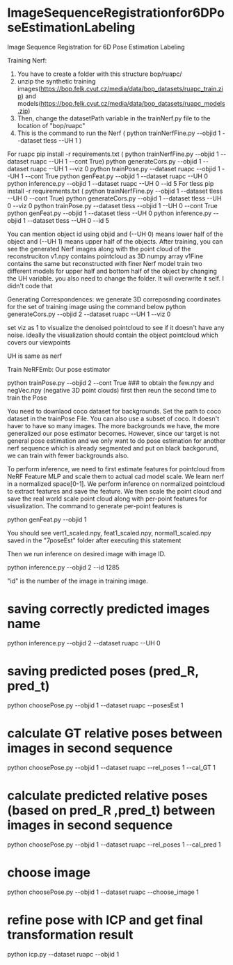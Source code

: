 # ImageSequenceRegistrationfor6DPoseEstimationLabeling
Image Sequence Registration for 6D Pose Estimation Labeling

Training Nerf:
1. You have to create a folder with this structure bop/ruapc/
2. unzip the synthetic training images(https://bop.felk.cvut.cz/media/data/bop_datasets/ruapc_train.zip) and models(https://bop.felk.cvut.cz/media/data/bop_datasets/ruapc_models.zip)
3. Then, change the datasetPath variable in the trainNerf.py file to the location of "bop/ruapc"
4. This is the command to run the Nerf 
( python trainNerfFine.py --objid 1 --dataset tless --UH 1 )

For ruapc
    pip install -r requirements.txt
    ( python trainNerfFine.py --objid 1 --dataset ruapc --UH 1 --cont True)
    python generateCors.py --objid 1 --dataset ruapc --UH 1 --viz 0
    python trainPose.py --dataset ruapc --objid 1 --UH 1 --cont True
    python genFeat.py --objid 1 --dataset ruapc --UH 0
    python inference.py --objid 1 --dataset ruapc --UH 0 --id 5
For tless
    pip install -r requirements.txt
    ( python trainNerfFine.py --objid 1 --dataset tless --UH 0 --cont True)
    python generateCors.py --objid 1 --dataset tless --UH 0 --viz 0
    python trainPose.py --dataset tless --objid 1 --UH 0 --cont True
    python genFeat.py --objid 1 --dataset tless --UH 0
    python inference.py --objid 1 --dataset tless --UH 0 --id 5

You can mention object id using objid and (--UH 0) means lower half of the object and (--UH 1) means upper half of the objects. After training, you can see the generated Nerf images along with the point cloud of the reconstruciton
v1.npy contains pointcloud as 3D numpy array
v1Fine contains the same but reconstructed with finer Nerf model
train two different models for upper half and bottom half of the object by changing the UH variable. you also need to change the folder. It will overwrite it self. I didn't code that


Generating Correspondences:
we generate 3D correposnding coordinates for the set of training image using the command below
python generateCors.py --objid 2 --dataset ruapc --UH 1 --viz 0

set viz as 1 to visualize the denoised pointcloud to see if it doesn't have any noise. ideally the visualization should contain the object pointcloud which covers our viewpoints

UH is same as nerf

Train NeRFEmb: Our pose estimator

python trainPose.py --objid 2 --cont True ### to obtain the few.npy and negVec.npy (negative 3D point clouds) first then reun the second time to train the Pose

You need to downlaod coco dataset for backgrounds. Set the path to coco dataset in the trainPose File. You can also use a subset of coco. It doesn't haver to have so many images.
The more backgrounds we have, the more generalized our pose estimator becomes.
However, since our target is not general pose estimation and we only want to do pose estimation for another nerf sequence which is already segmented and put on black backgorund,
we can train with fewer backgrounds also.


To perform inference, we need to first estimate features for pointcloud from NeRF Feature MLP and scale them to actual cad model scale. We learn nerf in a normalized space[0-1]. We perform inference on normalized pointcloud to extract features
and save the feature. We then scale the point cloud and save the real world scale point cloud along with per-point features for visualization.
The command to generate per-point features is 

python genFeat.py --objid 1

You should see vert1_scaled.npy, feat1_scaled.npy, normal1_scaled.npy saved in the "7poseEst" folder after executing this statement

Then we run inference on desired image with image ID.

python inference.py --objid 2 --id 1285

"id" is the number of the image in training image.

# saving correctly predicted images name
python inference.py --objid 2 --dataset ruapc --UH 0
# saving predicted poses (pred_R, pred_t)
python choosePose.py --objid 1 --dataset ruapc --posesEst 1
# calculate GT relative poses between images in second sequence
python choosePose.py --objid 1 --dataset ruapc --rel_poses 1 --cal_GT 1
# calculate predicted relative poses (based on pred_R ,pred_t) between images in second sequence
python choosePose.py --objid 1 --dataset ruapc --rel_poses 1 --cal_pred 1
# choose image 
python choosePose.py --objid 1 --dataset ruapc --choose_image 1

# refine pose with ICP and get final transformation result
python icp.py --dataset ruapc --objid 1 


